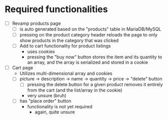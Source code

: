 # Required functionalities

- [ ] Revamp products page
  - [ ] is auto generated based on the "products" table in MariaDB/MySQL
  - [ ] pressing on the product category header reloads the page to only show products in the category that was clicked
  - [ ] Add to cart functionality for product listings
    - uses cookies
    - pressing the "buy now" button stores the item and its quantity to an array, and the array is serialized and stored in a cookie
- [ ] Cart page
  - Utilizes multi-dimensional array and cookies
  - [ ] picture -> description -> name -> quantity -> price -> "delete" button
    - [ ] pressing the delete button for a given product removes it entirely from the cart (and the list/array in the cookie)
    - very unsure (bruh)
  - [ ] has "place order" button
    - functionality is not yet required
      - again, quite unsure
